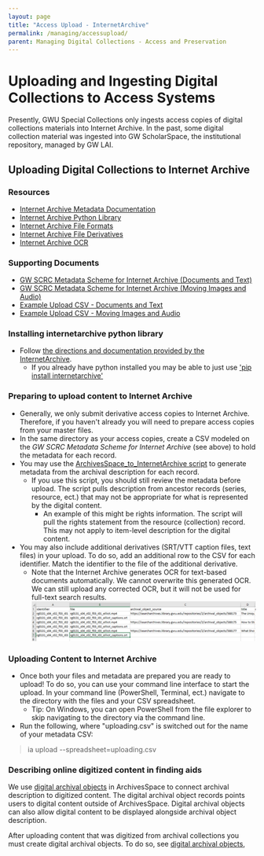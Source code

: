```yaml
---
layout: page
title: "Access Upload - InternetArchive"
permalink: /managing/accessupload/
parent: Managing Digital Collections - Access and Preservation
---
```

# Uploading and Ingesting Digital Collections to Access Systems
Presently, GWU Special Collections only ingests access copies of digital collections materials into Internet Archive. In the past, some digital collection material was ingested into GW ScholarSpace, the institutional repository, managed by GW LAI. 

## Uploading Digital Collections to Internet Archive
### Resources
- [Internet Archive Metadata Documentation](https://archive.org/developers/metadata-schema/index.html) 
- [Internet Archive Python Library](https://archive.org/developers/internetarchive/)
- [Internet Archive File Formats](https://help.archive.org/help/file-formats/)
- [Internet Archive File Derivatives](https://archive.org/help/derivatives.php)
- [Internet Archive OCR](https://archive.org/developers/ocr.html)
  
### Supporting Documents
- [GW SCRC Metadata Scheme for Internet Archive (Documents and Text)](/assets/files/csv/MetadataScheme_GWSCRC_Documents.xlsx)
- [GW SCRC Metadata Scheme for Internet Archive (Moving Images and Audio)](/assets/files/csv/MetadataScheme_GWSCRC_AudioVideo.xlsx)
- [Example Upload CSV - Documents and Text]()
- [Example Upload CSV - Moving Images and Audio]()
  
### Installing internetarchive python library
- Follow [the directions and documentation provided by the InternetArchive](https://archive.org/developers/internetarchive/installation.html).
  - If you already have python installed you may be able to just use ['pip install internetarchive'](https://pypi.org/project/internetarchive/)
  
### Preparing to upload content to Internet Archive
- Generally, we only submit derivative access copies to Internet Archive. Therefore, if you haven't already you will need to prepare access copies from your master files.
- In the same directory as your access copies, create a CSV modeled on the *GW SCRC Metadata Scheme for Internet Archive* (see above) to hold the metadata for each record.
- You may use the [ArchivesSpace_to_InternetArchive script]() to generate metadata from the archival description for each record. 
  - If you use this script, you should still review the metadata before upload. The script pulls description from ancestor records (series, resource, ect.) that may not be appropriate for what is represented by the digital content.
    - An example of this might be rights information. The script will pull the rights statement from the resource (collection) record. This may not apply to item-level description for the digital content.
- You may also include additional derivatives (SRT/VTT caption files, text files) in your upload. To do so, add an additional row to the CSV for each identifier. Match the identifier to the file of the additional derivative. 
  - Note that the Internet Archive generates OCR for text-based documents automatically. We cannot overwrite this generated OCR. We can still upload any corrected OCR, but it will not be used for full-text search results.
![CSV screenshot](/assets/images/sidecar_upload.PNG)

### Uploading Content to Internet Archive
- Once both your files and metadata are prepared you are ready to upload! To do so, you can use your command line interface to start the upload. In your command line (PowerShell, Terminal, ect.) navigate to the directory with the files and your CSV spreadsheet. 
  - Tip: On Windows, you can open PowerShell from the file explorer to skip navigating to the directory via the command line.
- Run the following, where "uploading.csv" is switched out for the name of your metadata CSV: 
> ia upload --spreadsheet=uploading.csv

### Describing online digitized content in finding aids
We use [digital archival objects](/daos/) in ArchivesSpace to connect archival description to digitized content. The digital archival object records points users to digital content outside of ArchivesSpace. Digital archival objects can also allow digital content to be displayed alongside archival object description. 

After uploading content that was digitized from archival collections you must create digital archival objects. To do so, see [digital archival objects](/daos/),